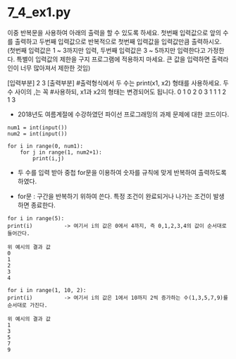 # 7_4_ex1.py

이중 반복문을 사용하여 아래의 출력을 할 수 있도록 하세요. 첫번째 입력값으로 앞의 수를 출력하고 두번째 입력값으로 반복적으로 첫번째 입력값을 입력값만큼 출력하시오. 
(첫번째 입력값은 1 ~ 3까지만 입력, 두번째 입력값은 3 ~ 5까지만 입력한다고 가정한다. 특별이 입력값의 제한을 구지 프로그램에 적용하지 마세요. 큰 값을 입력하면 출력라인이 너무 많아져서 제한한 것임)

[입력부분]
2
3
[출력부분] #출력형식에서 두 수는 print(x1, x2) 형태를 사용하세요. 두수 사이의 ,는 꼭 
#사용하되, x1과 x2의 형태는 변경되어도 됩니다.
0 1
0 2
0 3
1 1
1 2
1 3

- 2018년도 여름계절에 수강하였던 파이선 프로그래밍의 과제 문제에 대한 코드이다.

````
num1 = int(input())
num2 = int(input())

for i in range(0, num1):
    for j in range(1, num2+1):
        print(i,j)
````

- 두 수를 입력 받아 중첩 for문을 이용하여 숫자를 규칙에 맞게 반복하여 출력하도록 하였다.

* for문 : 구간을 반복하기 위하여 쓴다. 특정 조건이 완료되거나 나가는 조건이 발생하면 종료한다.
````
for i in range(5):
print(i)          -> 여기서 i의 값은 0에서 4까지, 즉 0,1,2,3,4의 값이 순서대로 들어간다.

위 예시의 결과 값
0
1
2
3
4

for i in range(1, 10, 2):
print(i)          -> 여기서 i의 값은 1에서 10까지 2씩 증가하는 수(1,3,5,7,9)를 순서대로 가진다.

위 예시의 결과 값
1
3
5
7
9
````
